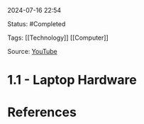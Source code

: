 2024-07-16 22:54

Status: #Completed 

Tags: [[Technology]] [[Computer]]

Source: [YouTube](https://www.youtube.com/watch?v=y7oHZ1mi7e4&list=PLG49S3nxzAnnOmvg5UGVenB_qQgsh01uC&index=2)
# 1.1 - Laptop Hardware










# References

